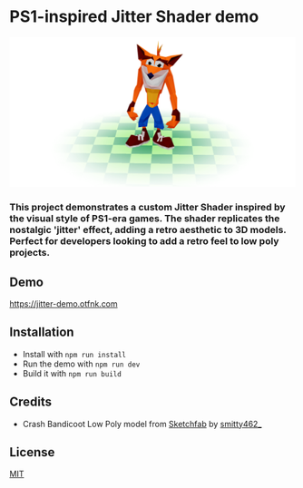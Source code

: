 # PS1-inspired Jitter Shader demo

![Jitter Shader Demo image](public/thumbnail.png)

### This project demonstrates a custom Jitter Shader inspired by the visual style of PS1-era games. The shader replicates the nostalgic 'jitter' effect, adding a retro aesthetic to 3D models. Perfect for developers looking to add a retro feel to low poly projects.

## Demo

https://jitter-demo.otfnk.com

## Installation

- Install with `npm run install`
- Run the demo with `npm run dev`
- Build it with `npm run build`

## Credits

- Crash Bandicoot Low Poly model from [Sketchfab](https://sketchfab.com/3d-models/crash-bandicoot-1b03d855ede0483f8fa98ce0fdf7f62b) by [smitty462\_](https://sketchfab.com/smitty462_)

## License

[MIT](https://choosealicense.com/licenses/mit/)
